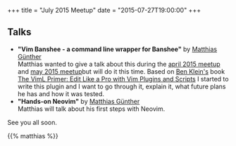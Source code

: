 +++
title = "July 2015 Meetup"
date = "2015-07-27T19:00:00"
+++

## Talks

- **"Vim Banshee - a command line wrapper for Banshee"** by [Matthias Günther](https://twitter.com/wikimatze)<br>
Matthias wanted to give a talk about this during the [april 2015 meetup](/april-2015-meetup/ "april 2015 meetup") and [may 2015 meetup](/may-2015-meetup/ "may 2015 meetup")but
will do it this time. Based on [Ben Klein's](https://twitter.com/fifthposition) book [The VimL Primer: Edit Like a Pro with Vim Plugins and Scripts](https://pragprog.com/book/bkviml/the-viml-primer) I started to write this plugin and I want to go through it, explain it, what future plans he has and how it was tested.
- **"Hands-on Neovim"** by [Matthias Günther](https://twitter.com/wikimatze)<br>
Matthias will talk about his first steps with Neovim.

See you all soon.

{{% matthias %}}
